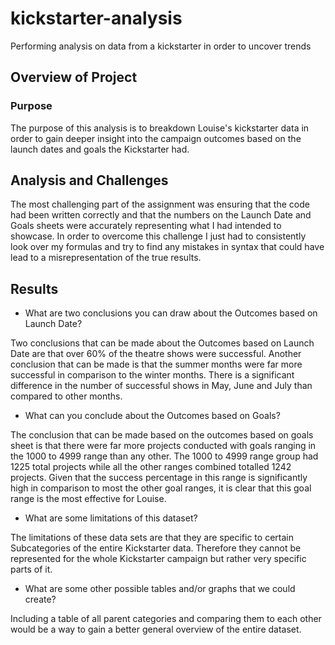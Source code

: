 # kickstarter-analysis
Performing analysis on data from a kickstarter in order to uncover trends

## Overview of Project

### Purpose

The purpose of this analysis is to breakdown Louise's kickstarter data in order to gain deeper insight into the campaign outcomes based on the launch dates and goals the Kickstarter had. 


## Analysis and Challenges

The most challenging part of the assignment was ensuring that the code had been written correctly and that the numbers on the Launch Date and Goals sheets were accurately representing what I had intended to showcase. In order to overcome this challenge I just had to consistently look over my formulas and try to find any mistakes in syntax that could have lead to a misrepresentation of the true results. 


## Results

- What are two conclusions you can draw about the Outcomes based on Launch Date?

Two conclusions that can be made about the Outcomes based on Launch Date are that over 60% of the theatre shows were successful. Another conclusion that can be made is that the summer months were far more successful in comparison to the winter months. There is a significant difference in the number of successful shows in May, June and July than compared to other months. 	

- What can you conclude about the Outcomes based on Goals?

The conclusion that can be made based on the outcomes based on goals sheet is that there were far more projects conducted with goals ranging in the 1000 to 4999 range than any other. The 1000 to 4999 range group had 1225 total projects while all the other ranges combined totalled 1242 projects. Given that the success percentage in this range is significantly high in comparison to most the other goal ranges, it is clear that this goal range is the most effective for Louise. 

- What are some limitations of this dataset?

The limitations of these data sets are that they are specific to certain Subcategories of the entire Kickstarter data. Therefore they cannot be represented for the whole Kickstarter campaign but rather very specific parts of it. 

- What are some other possible tables and/or graphs that we could create?

Including a table of all parent categories and comparing them to each other would be a way to gain a better general overview of the entire dataset. 

